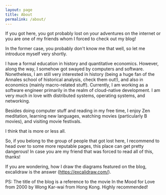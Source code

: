 ```yaml
---
layout: page
title: About
permalink: /about/
---
```


If you got here, you got probably lost on your adventures on the internet or you are one of my friends whom I forced to check out my blog!

In the former case, you probably don't know me that well, so let me introduce myself very shortly.

I have a formal education in history and quantitative economics. However, along the way, I somehow got swayed by computers and software. Nonetheless, I am still very interested in history (being a huge fan of the Annales school of historical analysis, check them out!), and also in economics (mainly macro-related stuff). Currently, I am working as a software engineer primarily in the realm of cloud-native development. I am very much in love with distributed systems, operating systems, and networking.

Besides doing computer stuff and reading in my free time, I enjoy Zen meditation, learning new languages, watching movies (particularly B movies), and visiting movie festivals.

I think that is more or less all.

So, if you belong to the group of people that got lost here, I recommend to head over to some more reputable pages, this place can get pretty dangerous! In case you are my friend that was forced to read all of this, thanks!

If you are wondering, how I draw the diagrams featured on the blog, excalidraw is the answer (<https://excalidraw.com/>).

PS: The title of the blog is a reference to the movie In the Mood for Love from 2000 by Wong Kar-wai from Hong Kong. Highly recommended!